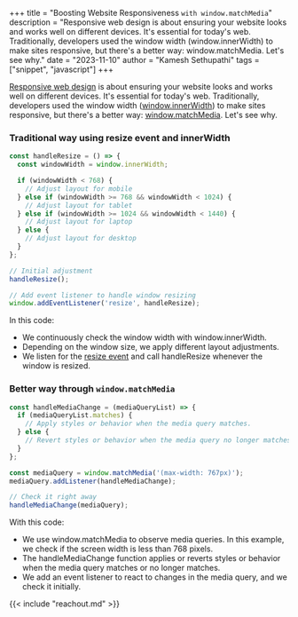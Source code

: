 +++ 
title = "Boosting Website Responsiveness `with window.matchMedia`"
description = "Responsive web design is about ensuring your website looks and works well on different devices. It's essential for today's web. Traditionally, developers used the window width (window.innerWidth) to make sites responsive, but there's a better way: window.matchMedia. Let's see why."
date = "2023-11-10"
author = "Kamesh Sethupathi"
tags = ["snippet", "javascript"]
+++

[Responsive web design](https://www.w3schools.com/html/html_responsive.asp) is about ensuring your website looks and works well on different devices. It's essential for today's web. Traditionally, developers used the window width ([window.innerWidth](https://developer.mozilla.org/en-US/docs/Web/API/Window/innerWidth)) to make sites responsive, but there's a better way: [window.matchMedia](https://developer.mozilla.org/en-US/docs/Web/API/Window/matchMedia). Let's see why.

### Traditional way using resize event and innerWidth

```js
const handleResize = () => {
  const windowWidth = window.innerWidth;

  if (windowWidth < 768) {
    // Adjust layout for mobile
  } else if (windowWidth >= 768 && windowWidth < 1024) {
    // Adjust layout for tablet
  } else if (windowWidth >= 1024 && windowWidth < 1440) {
    // Adjust layout for laptop
  } else {
    // Adjust layout for desktop
  }
};

// Initial adjustment
handleResize();

// Add event listener to handle window resizing
window.addEventListener('resize', handleResize);
```

In this code:
- We continuously check the window width with window.innerWidth.
- Depending on the window size, we apply different layout adjustments.
- We listen for the [resize event](https://developer.mozilla.org/en-US/docs/Web/API/Window/resize_event) and call handleResize whenever the window is resized.

### Better way through `window.matchMedia`

```js
const handleMediaChange = (mediaQueryList) => {
  if (mediaQueryList.matches) {
    // Apply styles or behavior when the media query matches.
  } else {
    // Revert styles or behavior when the media query no longer matches.
  }
};

const mediaQuery = window.matchMedia('(max-width: 767px)');
mediaQuery.addListener(handleMediaChange);

// Check it right away
handleMediaChange(mediaQuery);
```

With this code:
- We use window.matchMedia to observe media queries. In this example, we check if the screen width is less than 768 pixels.
- The handleMediaChange function applies or reverts styles or behavior when the media query matches or no longer matches.
- We add an event listener to react to changes in the media query, and we check it initially.


{{< include "reachout.md" >}}